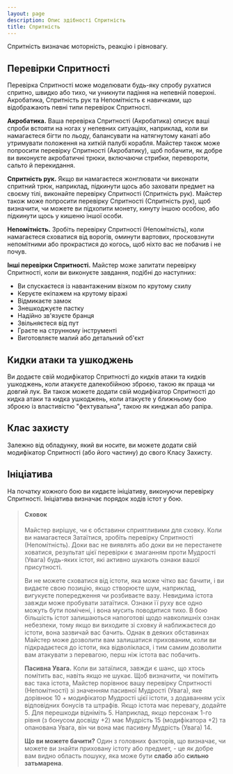 ```yaml
---
layout: page
description: Опис здібності Спритність
title: Спритність
---
```


Спритність визначає моторність, реакцію і рівновагу.

## Перевірки Спритності
Перевірка Спритності може моделювати будь-яку спробу рухатися спритно, швидко або тихо, чи уникнути падіння на непевній поверхні. Акробатика, Спритність рук та Непомітність є навичками, що відображають певні типи перевірок Спритності.

**Акробатика.** Ваша перевірка Спритності (Акробатика) описує ваші спроби встояти на ногах у непевних ситуаціях, наприклад, коли ви намагаєтеся бігти по льоду, балансувати на натягнутому канаті або утримувати положення на хиткій палубі корабля. Майстер також може попросити перевірку Спритності (Акробатику), щоб побачити, як добре ви виконуєте акробатичні трюки, включаючи стрибки, перевороти, сальто й перекидання.

**Спритність рук.** Якщо ви намагаєтеся жонглювати чи виконати спритний трюк, наприклад, підкинути щось або заховати предмет на своєму тілі, виконайте перевірку Спритності (Спритність рук). Майстер також може попросити перевірку Спритності (Спритність рук), щоб визначити, чи можете ви підхопити монету, кинуту іншою особою, або підкинути щось у кишеню іншої особи.

**Непомітність.** Зробіть перевірку Спритності (Непомітність), коли намагаєтеся сховатися від ворогів, оминути вартових, просковзнути непомітними або прокрастися до когось, щоб ніхто вас не побачив і не почув.

**Інші перевірки Спритності.** Майстер може запитати перевірку Спритності, коли ви виконуєте завдання, подібні до наступних:

* Ви спускаєтеся із навантаженим візком по крутому схилу
* Керуєте екіпажем на крутому віражі
* Відмикаєте замок
* Знешкоджуєте пастку
* Надійно зв'язуєте бранця
* Звільняєтеся від пут
* Граєте на струнному інструменті
* Виготовляєте малий або детальний об'єкт

## Кидки атаки та ушкоджень
Ви додаєте свій модифікатор Спритності до кидків атаки та кидків ушкоджень, коли атакуєте далекобійною зброєю, такою як праща чи довгий лук. Ви також можете додати свій модифікатор Спритності до кидка атаки та кидка ушкоджень, коли атакуєте у ближньому бою зброєю із властивістю "фехтувальна", такою як кинджал або рапіра.

## Клас захисту
Залежно від обладунку, який ви носите, ви можете додати свій модифікатор Спритності (або його частину) до свого Класу Захисту.

## Ініціатива
На початку кожного бою ви кидаєте ініціативу, виконуючи перевірку Спритності. Ініціатива визначає порядок ходів істот у бою.

> #### Сховок
> 
> Майстер вирішує, чи є обставини сприятливими для сховку. Коли ви намагаєтеся Затаїтися, зробіть перевірку Спритності (Непомітність). Доки вас не виявлять або доки ви не перестанете ховатися, результат цієї перевірки є змаганням проти Мудрості (Увага) будь-яких істот, які активно шукають ознаки вашої присутності.
> 
> Ви не можете сховатися від істоти, яка може чітко вас бачити, і ви видаєте свою позицію, якщо створюєте шум, наприклад, вигукуєте попередження чи розбиваєте вазу. Невидима істота завжди може пробувати затаїтися. Ознаки її руху все одно можуть бути помічені, і вона мусить поводитися тихо.
> В бою більшість істот залишаються напоготові щодо навколишніх ознак небезпеки, тому якщо ви виходите зі сховку й наближаєтеся до істоти, вона зазвичай вас бачить. Однак в деяких обставинах Майстер може дозволити вам залишатися прихованим, коли ви підкрадаєтеся до істоти, яка відволіклася, і тим самим дозволити вам атакувати з перевагою, перш ніж істота вас побачить.
> 
> **Пасивна Увага.** Коли ви затаїлися, завжди є шанс, що хтось помітить вас, навіть якщо не шукає. Щоб визначити, чи помітить вас така істота, Майстер порівнює вашу перевірку Спритності (Непомітності) зі значенням пасивної Мудрості (Увага), яке дорівнює 10 + модифікатор Мудрості цієї істоти, з додаванням усіх відповідних бонусів та штрафів. Якщо істота має перевагу, додайте 5. Для перешкоди відніміть 5. Наприклад, якщо персонаж 1-го рівня (з бонусом досвіду +2) має Мудрість 15 (модифікатора +2) та опанована Увага, він чи вона має пасивну Мудрість (Увага) 14.
> 
> **Що ви можете бачити?** Один з головних факторів, що визначає, чи можете ви знайти приховану істоту або предмет, - це як добре вам видно область пошуку, яка може бути **слабо** або **сильно затьмарена**.
